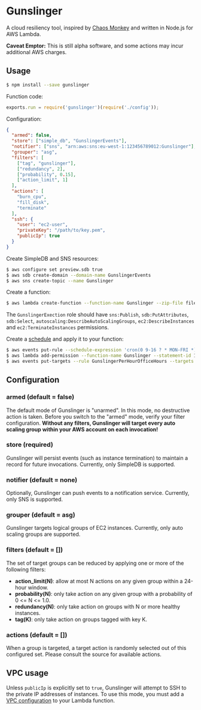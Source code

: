 # Gunslinger
A cloud resiliency tool, inspired by [Chaos Monkey](https://github.com/Netflix/SimianArmy) and written in Node.js for AWS Lambda.

**Caveat Emptor:** This is still alpha software, and some actions may incur additional AWS charges.

## Usage

```bash
$ npm install --save gunslinger
````

Function code:
```js
exports.run = require('gunslinger')(require('./config'));
```

Configuration:
```json
{
  "armed": false,
  "store": ["simple_db", "GunslingerEvents"],
  "notifier": ["sns", "arn:aws:sns:eu-west-1:123456789012:Gunslinger"],
  "grouper": "asg",
  "filters": [
    ["tag", "gunslinger"],
    ["redundancy", 2],
    ["probability", 0.15],
    ["action_limit", 1]
  ],
  "actions": [
    "burn_cpu",
    "fill_disk",
    "terminate"
  ],
  "ssh": {
    "user": "ec2-user",
    "privateKey": "/path/to/key.pem",
    "publicIp": true
  }
}
```
Create SimpleDB and SNS resources:
```bash
$ aws configure set preview.sdb true
$ aws sdb create-domain --domain-name GunslingerEvents
$ aws sns create-topic --name Gunslinger
```

Create a function:
```bash
$ aws lambda create-function --function-name Gunslinger --zip-file fileb:///path/to/code.zip --role GunslingerExecution --handler index.run --runtime nodejs4.3
```

The `GunslingerExection` role should have `sns:Publish`, `sdb:PutAttributes`, `sdb:Select`, `autoscaling:DescribeAutoScalingGroups`, `ec2:DescribeInstances` and `ec2:TerminateInstances` permissions.

Create a [schedule](http://docs.aws.amazon.com/AmazonCloudWatch/latest/DeveloperGuide/ScheduledEvents.html) and apply it to your function:

```bash
$ aws events put-rule --schedule-expression 'cron(0 9-16 ? * MON-FRI *)' --name GunslingerPerHourOfficeHours
$ aws lambda add-permission --function-name Gunslinger --statement-id 1 --action lambda:InvokeFunction --principal events.amazonaws.com --source-arn arn:aws:events:us-east-1:123456789012:rule/GunslingerPerHourOfficeHours
$ aws events put-targets --rule GunslingerPerHourOfficeHours --targets '{"Id" : "1", "Arn": "arn:aws:lambda:us-east-1:123456789012:function:Gunslinger"}'
```

## Configuration


### armed (default = false)
The default mode of Gunslinger is "unarmed". In this mode, no destructive action is taken. Before you switch to the "armed" mode, verify your filter configuration. **Without any filters, Gunslinger will target every auto scaling group within your AWS account on each invocation!**

### store (required)
Gunslinger will persist events (such as instance termination) to maintain a record for future invocations. Currently, only SimpleDB is supported. 


### notifier (default = none)
Optionally, Gunslinger can push events to a notification service. Currently, only SNS is supported.

### grouper (default = asg)
Gunslinger targets logical groups of EC2 instances. Currently, only auto scaling groups are supported.

### filters (default = [])
The set of target groups can be reduced by applying one or more of the following filters:

* **action_limit(N)**: allow at most N actions on any given group within a 24-hour window.
* **probability(N)**: only take action on any given group with a probability of 0 <= N <= 1.0.
* **redundancy(N)**: only take action on groups with N or more healthy instances.
* **tag(K)**: only take action on groups tagged with key K.

### actions (default = [])
When a group is targeted, a target action is randomly selected out of this configured set. Please consult the source for available actions.

## VPC usage
Unless `publicIp` is explicitly set to `true`, Gunslinger will attempt to SSH to the private IP addresses of instances. To use this mode, you must add a [VPC configuration](http://docs.aws.amazon.com/lambda/latest/dg/vpc.html) to your Lambda function.
